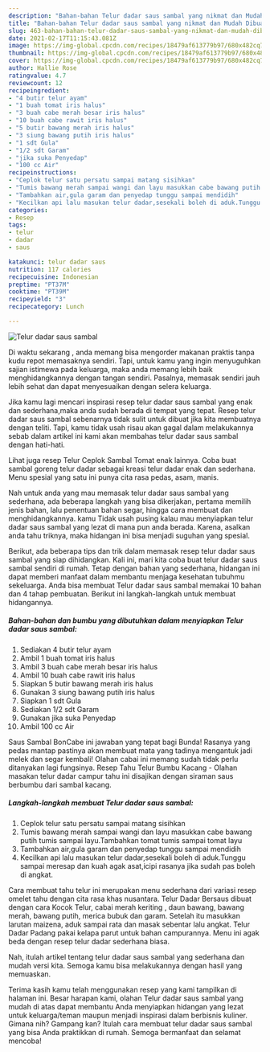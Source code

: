 ```yaml
---
description: "Bahan-bahan Telur dadar saus sambal yang nikmat dan Mudah Dibuat"
title: "Bahan-bahan Telur dadar saus sambal yang nikmat dan Mudah Dibuat"
slug: 463-bahan-bahan-telur-dadar-saus-sambal-yang-nikmat-dan-mudah-dibuat
date: 2021-02-17T11:15:43.081Z
image: https://img-global.cpcdn.com/recipes/18479af613779b97/680x482cq70/telur-dadar-saus-sambal-foto-resep-utama.jpg
thumbnail: https://img-global.cpcdn.com/recipes/18479af613779b97/680x482cq70/telur-dadar-saus-sambal-foto-resep-utama.jpg
cover: https://img-global.cpcdn.com/recipes/18479af613779b97/680x482cq70/telur-dadar-saus-sambal-foto-resep-utama.jpg
author: Hallie Rose
ratingvalue: 4.7
reviewcount: 12
recipeingredient:
- "4 butir telur ayam"
- "1 buah tomat iris halus"
- "3 buah cabe merah besar iris halus"
- "10 buah cabe rawit iris halus"
- "5 butir bawang merah iris halus"
- "3 siung bawang putih iris halus"
- "1 sdt Gula"
- "1/2 sdt Garam"
- "jika suka Penyedap"
- "100 cc Air"
recipeinstructions:
- "Ceplok telur satu persatu sampai matang sisihkan"
- "Tumis bawang merah sampai wangi dan layu masukkan cabe bawang putih tumis sampai layu.Tambahkan tomat tumis sampai tomat layu"
- "Tambahkan air,gula garam dan penyedap tunggu sampai mendidih"
- "Kecilkan api lalu masukan telur dadar,sesekali boleh di aduk.Tunggu sampai meresap dan kuah agak asat,icipi rasanya jika sudah pas boleh di angkat."
categories:
- Resep
tags:
- telur
- dadar
- saus

katakunci: telur dadar saus 
nutrition: 117 calories
recipecuisine: Indonesian
preptime: "PT37M"
cooktime: "PT39M"
recipeyield: "3"
recipecategory: Lunch

---
```



![Telur dadar saus sambal](https://img-global.cpcdn.com/recipes/18479af613779b97/680x482cq70/telur-dadar-saus-sambal-foto-resep-utama.jpg)

Di waktu  sekarang , anda memang bisa mengorder makanan praktis tanpa kudu repot memasaknya sendiri. Tapi, untuk kamu yang ingin menyuguhkan sajian istimewa pada keluarga, maka anda memang lebih baik menghidangkannya dengan tangan sendiri. Pasalnya, memasak sendiri jauh lebih sehat dan dapat menyesuaikan dengan selera keluarga.

Jika kamu lagi mencari inspirasi resep telur dadar saus sambal yang enak dan sederhana,maka anda sudah berada di tempat yang tepat. Resep telur dadar saus sambal  sebenarnya tidak sulit untuk dibuat jika kita membuatnya dengan teliti. Tapi, kamu tidak usah risau akan gagal dalam melakukannya 
sebab dalam artikel ini kami akan membahas telur dadar saus sambal dengan hati-hati.  

Lihat juga resep Telur Ceplok Sambal Tomat enak lainnya. Coba buat sambal goreng telur dadar sebagai kreasi telur dadar enak dan sederhana. Menu spesial yang satu ini punya cita rasa pedas, asam, manis.

Nah untuk anda yang mau memasak telur dadar saus sambal yang sederhana, ada beberapa langkah yang bisa dikerjakan, pertama memilih jenis bahan, lalu penentuan bahan segar, hingga cara membuat dan menghidangkannya. kamu Tidak usah pusing kalau mau menyiapkan telur dadar saus sambal yang lezat di mana pun anda berada. Karena, asalkan anda  tahu triknya, maka hidangan ini bisa menjadi suguhan yang spesial.

Berikut, ada beberapa tips dan trik dalam memasak resep telur dadar saus sambal yang siap dihidangkan. Kali ini, mari kita coba buat telur dadar saus sambal sendiri di rumah. Tetap dengan bahan yang sederhana, hidangan ini dapat memberi manfaat dalam membantu menjaga kesehatan tubuhmu sekeluarga. Anda bisa membuat Telur dadar saus sambal memakai 10 bahan dan 4 tahap pembuatan. Berikut ini langkah-langkah untuk membuat hidangannya.

<!--inarticleads1-->

##### Bahan-bahan dan bumbu yang dibutuhkan dalam menyiapkan Telur dadar saus sambal:

1. Sediakan 4 butir telur ayam
1. Ambil 1 buah tomat iris halus
1. Ambil 3 buah cabe merah besar iris halus
1. Ambil 10 buah cabe rawit iris halus
1. Siapkan 5 butir bawang merah iris halus
1. Gunakan 3 siung bawang putih iris halus
1. Siapkan 1 sdt Gula
1. Sediakan 1/2 sdt Garam
1. Gunakan jika suka Penyedap
1. Ambil 100 cc Air


Saus Sambal BonCabe ini jawaban yang tepat bagi Bunda! Rasanya yang pedas mantap pastinya akan membuat mata yang tadinya mengantuk jadi melek dan segar kembali! Olahan cabai ini memang sudah tidak perlu ditanyakan lagi fungsinya. Resep Tahu Telur Bumbu Kacang - Olahan masakan telur dadar campur tahu ini disajikan dengan siraman saus berbumbu dari sambal kacang. 

<!--inarticleads2-->

##### Langkah-langkah membuat Telur dadar saus sambal:

1. Ceplok telur satu persatu sampai matang sisihkan
1. Tumis bawang merah sampai wangi dan layu masukkan cabe bawang putih tumis sampai layu.Tambahkan tomat tumis sampai tomat layu
1. Tambahkan air,gula garam dan penyedap tunggu sampai mendidih
1. Kecilkan api lalu masukan telur dadar,sesekali boleh di aduk.Tunggu sampai meresap dan kuah agak asat,icipi rasanya jika sudah pas boleh di angkat.


Cara membuat tahu telur ini merupakan menu sederhana dari variasi resep omelet tahu dengan cita rasa khas nusantara. Telur Dadar Bersaus dibuat dengan cara Kocok Telur, cabai merah keriting , daun bawang, bawang merah, bawang putih, merica bubuk dan garam. Setelah itu masukkan larutan maizena, aduk sampai rata dan masak sebentar lalu angkat. Telur Dadar Padang pakai kelapa parut untuk bahan campurannya. Menu ini agak beda dengan resep telur dadar sederhana biasa. 

Nah, itulah artikel tentang  telur dadar saus sambal  yang sederhana dan mudah versi kita. Semoga kamu bisa melakukannya dengan hasil yang memuaskan. 

Terima kasih kamu telah menggunakan resep yang kami tampilkan di halaman ini. Besar harapan kami, olahan  Telur dadar saus sambal yang mudah di atas dapat membantu Anda menyiapkan hidangan yang lezat untuk keluarga/teman maupun menjadi inspirasi dalam berbisnis kuliner. Gimana nih? Gampang kan? Itulah cara membuat telur dadar saus sambal yang bisa Anda praktikkan di rumah. Semoga bermanfaat dan selamat mencoba!

